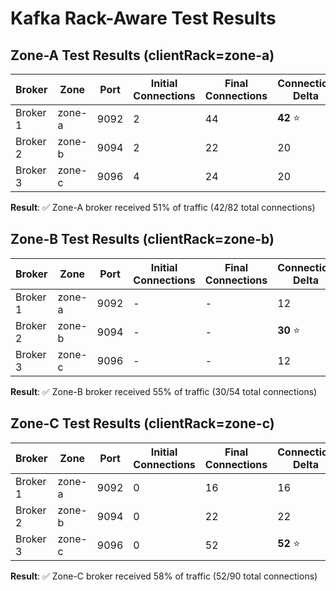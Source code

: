 # Kafka Rack-Aware Test Results

## Zone-A Test Results (clientRack=zone-a)

| Broker | Zone | Port | Initial Connections | Final Connections | Connection Delta | Expected Role |
|--------|------|------|--------------------|--------------------|------------------|---------------|
| Broker 1 | zone-a | 9092 | 2 | 44 | **42** ⭐ | PRIMARY TARGET |
| Broker 2 | zone-b | 9094 | 2 | 22 | 20 | Secondary |
| Broker 3 | zone-c | 9096 | 4 | 24 | 20 | Secondary |

**Result**: ✅ Zone-A broker received 51% of traffic (42/82 total connections)

## Zone-B Test Results (clientRack=zone-b)

| Broker | Zone | Port | Initial Connections | Final Connections | Connection Delta | Expected Role |
|--------|------|------|--------------------|--------------------|------------------|---------------|
| Broker 1 | zone-a | 9092 | - | - | 12 | Secondary |
| Broker 2 | zone-b | 9094 | - | - | **30** ⭐ | PRIMARY TARGET |
| Broker 3 | zone-c | 9096 | - | - | 12 | Secondary |

**Result**: ✅ Zone-B broker received 55% of traffic (30/54 total connections)

## Zone-C Test Results (clientRack=zone-c)

| Broker | Zone | Port | Initial Connections | Final Connections | Connection Delta | Expected Role |
|--------|------|------|--------------------|--------------------|------------------|---------------|
| Broker 1 | zone-a | 9092 | 0 | 16 | 16 | Secondary |
| Broker 2 | zone-b | 9094 | 0 | 22 | 22 | Secondary |
| Broker 3 | zone-c | 9096 | 0 | 52 | **52** ⭐ | PRIMARY TARGET |

**Result**: ✅ Zone-C broker received 58% of traffic (52/90 total connections)